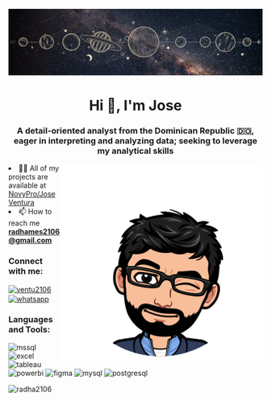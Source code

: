 ![MasterHead](https://github.com/radha2106/radha2106/blob/main/Profile%20banner%20-%201.png)

<h1 align="center">Hi 👋, I'm Jose</h1>
<h3 align="center">A detail-oriented analyst from the Dominican Republic 🇩🇴, eager in interpreting and analyzing data; seeking to leverage my analytical skills </h3>
<img align="right" alt="Coding" width="400" src="https://github.com/radha2106/radha2106/blob/main/4824f0a65609cc143753dba9ff9327cc5c221395952d866a7b19402e050faa69.0.png"

- 👨‍💻 All of my projects are available at [NovyPro/Jose Ventura](https://www.novypro.com/profile_projects/joseventura)
- 📫 How to reach me **radhames2106@gmail.com**

<h3 align="left">Connect with me:</h3>
<p align="left">
<a href="https://instagram.com/ventu2106" target="blank"><img align="center" src="https://www.svgrepo.com/show/452229/instagram-1.svg" alt="ventu2106" height="40" width="40" /></a>
<a href="http://Wa.me/+18294461993" target="blank"><img align="center" src="https://www.svgrepo.com/show/475692/whatsapp-color.svg" alt="whatsapp" height="40" width="40" /></a>
</p>

<h3 align="left">Languages and Tools:</h3>
<p align="left"> 
<img src="https://www.svgrepo.com/show/303229/microsoft-sql-server-logo.svg" alt="mssql" width="40" height="40"/>
<img src="https://www.svgrepo.com/show/373589/excel.svg" alt="excel" width="40" height="40"/>
<img src="https://www.svgrepo.com/show/354428/tableau-icon.svg" alt="tableau" width="40" height="40"/>
<img src="https://upload.wikimedia.org/wikipedia/commons/c/cf/New_Power_BI_Logo.svg" alt="powerbi" width="40" height="40"/>
<img src="https://www.svgrepo.com/show/452202/figma.svg" alt="figma" width="40" height="40"/> 
<img src="https://www.svgrepo.com/show/354099/mysql.svg" alt="mysql" width="40" height="40"/> 
<img src="https://www.svgrepo.com/show/373965/pgsql.svg" alt="postgresql" width="40" height="40"/> </p>
<p><img align="center" src="https://github-readme-stats.vercel.app/api/top-langs?username=radha2106&show_icons=true&locale=en&layout=compact" alt="radha2106" /></p>
